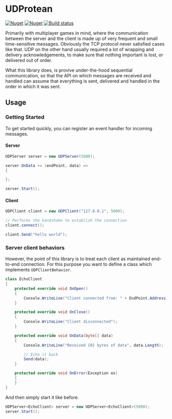 # UDProtean

[![Nuget](https://img.shields.io/nuget/v/UDProtean.svg)](https://www.nuget.org/packages/UDProtean)
[![Nuget](https://img.shields.io/nuget/dt/UDProtean.svg)](https://www.nuget.org/packages/UDProtean)
[![Build status](https://ci.appveyor.com/api/projects/status/vcrn0rrl91yo54ai/branch/master?svg=true)](https://ci.appveyor.com/project/gmantaos/udprotean/branch/master)



Primarily with multiplayer games in mind, where the communication between the server and the client is made up of very frequent and small time-sensitive messages. Obviously the TCP protocol never satisfied cases like that. UDP on the other hand usually required a lot of wrapping and delivery acknowledgements, to make sure that nothing important is lost, or delivered out of order.

What this library does, is provive under-the-hood sequential communication, so that the API on which messages are received and handled can assume that everything is sent, delivered and handled in the order in which it was sent.

## Usage

### Getting Started

To get started quickly, you can register an event handler for incoming messages.

#### Server

```csharp
UDPServer server = new UDPServer(5000);

server.OnData += (endPoint, data) =>
{

};

server.Start();
```

#### Client

```csharp
UDPClient client = new UDPClient("127.0.0.1", 5000);

// Performs the handshake to establish the connection
client.connect();

client.Send("hello world");
```

### Server client behaviors

However, the point of this library is to treat each client as maintained end-to-end connection. For this purpose you want to define a class which implements `UDPClientBehavior`.

```csharp
class EchoClient
{
	protected override void OnOpen()
	{
		Console.WriteLine("Client connected from: " + EndPoint.Address);
	}

	protected override void OnClose()
	{
		Console.WriteLine("Client disconnected");
	}

	protected override void OnData(byte[] data)
	{
		Console.WriteLine("Received {0} bytes of data", data.Length);		

		// Echo it back
		Send(data);
	}

	protected override void OnError(Exception ex)
	{
	}
}
```

And then simply start it like before.

```csharp
UDPServer<EchoClient> server = new UDPServer<EchoClient>(5000);
server.Start();
```

